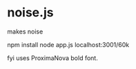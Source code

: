noise.js
========

makes noise

npm install
node app.js
localhost:3001/60k

fyi uses ProximaNova bold font.
